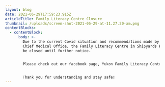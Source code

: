 ```yaml
---
layout: blog
date: 2021-06-29T17:59:23.915Z
articleTitle: Family Literacy Centre Closure
thumbnail: /uploads/screen-shot-2021-06-29-at-11.27.20-am.png
contentBlocks:
  - contentBlock:
      body: >-
        Due to the current Covid situation and recommendations made by Yukon's
        Chief Medical Office, the Family Literacy Centre in Shipyards Park will
        be closed until further notice. 


        Please check out our facebook page, Yukon Family Literacy Centre, for regular updates. 


        Thank you for understanding and stay safe!
---
```

